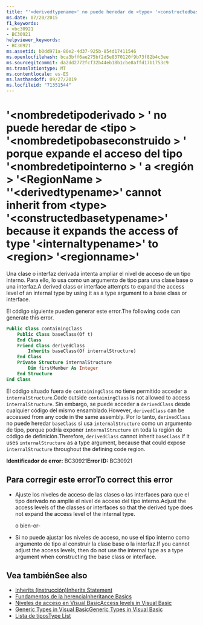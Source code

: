 ```yaml
---
title: "'<derivedtypename>' no puede heredar de <type> '<constructedbasetypename>' porque expande el acceso del tipo '<internaltypename>' a <region> '<regionname>'"
ms.date: 07/20/2015
f1_keywords:
- vbc30921
- BC30921
helpviewer_keywords:
- BC30921
ms.assetid: b0dd971a-80e2-4d37-925b-854d17411546
ms.openlocfilehash: bca3bff6ae275bf2d5e8370120f9b73f82b4c3ee
ms.sourcegitcommit: da2dd2772fcf32b44eb18b1cbe8affd17b1753c9
ms.translationtype: MT
ms.contentlocale: es-ES
ms.lasthandoff: 09/27/2019
ms.locfileid: "71351544"
---
```

# <a name="derivedtypename-cannot-inherit-from-type-constructedbasetypename-because-it-expands-the-access-of-type-internaltypename-to-region-regionname"></a><span data-ttu-id="449af-102">'\<nombredetipoderivado > ' no puede heredar de \<tipo > '\<nombredetipobaseconstruido > ' porque expande el acceso del tipo '\<nombredetipointerno > ' a \<región > '\<RegionName > '</span><span class="sxs-lookup"><span data-stu-id="449af-102">'\<derivedtypename>' cannot inherit from \<type> '\<constructedbasetypename>' because it expands the access of type '\<internaltypename>' to \<region> '\<regionname>'</span></span>
<span data-ttu-id="449af-103">Una clase o interfaz derivada intenta ampliar el nivel de acceso de un tipo interno. Para ello, lo usa como un argumento de tipo para una clase base o una interfaz.</span><span class="sxs-lookup"><span data-stu-id="449af-103">A derived class or interface attempts to expand the access level of an internal type by using it as a type argument to a base class or interface.</span></span>  
  
 <span data-ttu-id="449af-104">El código siguiente pueden generar este error.</span><span class="sxs-lookup"><span data-stu-id="449af-104">The following code can generate this error.</span></span>  
  
```vb  
Public Class containingClass  
    Public Class baseClass(Of t)  
    End Class  
    Friend Class derivedClass  
        Inherits baseClass(Of internalStructure)  
    End Class  
    Private Structure internalStructure  
        Dim firstMember As Integer  
    End Structure  
End Class  
```  
  
 <span data-ttu-id="449af-105">El código situado fuera de `containingClass` no tiene permitido acceder a `internalStructure`.</span><span class="sxs-lookup"><span data-stu-id="449af-105">Code outside `containingClass` is not allowed to access `internalStructure`.</span></span> <span data-ttu-id="449af-106">Sin embargo, se puede acceder a `derivedClass` desde cualquier código del mismo ensamblado.</span><span class="sxs-lookup"><span data-stu-id="449af-106">However, `derivedClass` can be accessed from any code in the same assembly.</span></span> <span data-ttu-id="449af-107">Por lo tanto, `derivedClass` no puede heredar `baseClass` si usa `internalStructure` como un argumento de tipo, porque podría exponer `internalStructure` en toda la región de código de definición.</span><span class="sxs-lookup"><span data-stu-id="449af-107">Therefore, `derivedClass` cannot inherit `baseClass` if it uses `internalStructure` as a type argument, because that could expose `internalStructure` throughout the defining code region.</span></span>  
  
 <span data-ttu-id="449af-108">**Identificador de error:** BC30921</span><span class="sxs-lookup"><span data-stu-id="449af-108">**Error ID:** BC30921</span></span>  
  
## <a name="to-correct-this-error"></a><span data-ttu-id="449af-109">Para corregir este error</span><span class="sxs-lookup"><span data-stu-id="449af-109">To correct this error</span></span>  
  
- <span data-ttu-id="449af-110">Ajuste los niveles de acceso de las clases o las interfaces para que el tipo derivado no amplíe el nivel de acceso del tipo interno.</span><span class="sxs-lookup"><span data-stu-id="449af-110">Adjust the access levels of the classes or interfaces so that the derived type does not expand the access level of the internal type.</span></span>  
  
     <span data-ttu-id="449af-111">o bien</span><span class="sxs-lookup"><span data-stu-id="449af-111">-or-</span></span>  
  
- <span data-ttu-id="449af-112">Si no puede ajustar los niveles de acceso, no use el tipo interno como argumento de tipo al construir la clase base o la interfaz.</span><span class="sxs-lookup"><span data-stu-id="449af-112">If you cannot adjust the access levels, then do not use the internal type as a type argument when constructing the base class or interface.</span></span>  
  
## <a name="see-also"></a><span data-ttu-id="449af-113">Vea también</span><span class="sxs-lookup"><span data-stu-id="449af-113">See also</span></span>

- [<span data-ttu-id="449af-114">Inherits (instrucción)</span><span class="sxs-lookup"><span data-stu-id="449af-114">Inherits Statement</span></span>](../../visual-basic/language-reference/statements/inherits-statement.md)
- [<span data-ttu-id="449af-115">Fundamentos de la herencia</span><span class="sxs-lookup"><span data-stu-id="449af-115">Inheritance Basics</span></span>](../../visual-basic/programming-guide/language-features/objects-and-classes/inheritance-basics.md)
- [<span data-ttu-id="449af-116">Niveles de acceso en Visual Basic</span><span class="sxs-lookup"><span data-stu-id="449af-116">Access levels in Visual Basic</span></span>](../../visual-basic/programming-guide/language-features/declared-elements/access-levels.md)
- [<span data-ttu-id="449af-117">Generic Types in Visual Basic</span><span class="sxs-lookup"><span data-stu-id="449af-117">Generic Types in Visual Basic</span></span>](../../visual-basic/programming-guide/language-features/data-types/generic-types.md)
- [<span data-ttu-id="449af-118">Lista de tipos</span><span class="sxs-lookup"><span data-stu-id="449af-118">Type List</span></span>](../../visual-basic/language-reference/statements/type-list.md)
